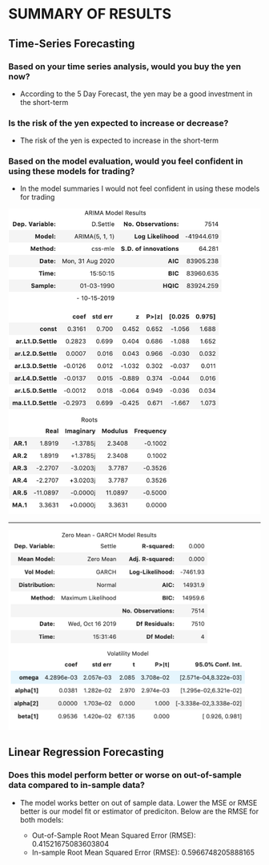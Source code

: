 # SUMMARY OF RESULTS

## Time-Series Forecasting

### Based on your time series analysis, would you buy the yen now?

- According to the 5 Day Forecast, the yen may be a good investment in the short-term

### Is the risk of the yen expected to increase or decrease?

- The risk of the yen is expected to increase in the short-term

### Based on the model evaluation, would you feel confident in using these models for trading?

- In the model summaries I would not feel confident in using these models for trading

![ARIMA Model Summary](Images/ARIMA_Model_Results.png)

---

![GARCH Model Summary](Images/GARCH_Model_Results.png)

## Linear Regression Forecasting

### Does this model perform better or worse on out-of-sample data compared to in-sample data?

- The model works better on out of sample data. Lower the MSE or RMSE better is our model fit or estimator of prediciton. Below are the RMSE for both models:

  - Out-of-Sample Root Mean Squared Error (RMSE): 0.41521675083603804
  - In-sample Root Mean Squared Error (RMSE): 0.5966748205888165
